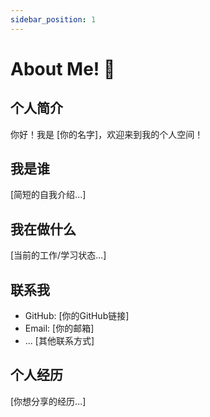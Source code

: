 ```yaml
---
sidebar_position: 1
---
```


# About Me! 👋

## 个人简介
你好！我是 [你的名字]，欢迎来到我的个人空间！

## 我是谁
[简短的自我介绍...]

## 我在做什么
[当前的工作/学习状态...]

## 联系我
- GitHub: [你的GitHub链接]
- Email: [你的邮箱]
- ... [其他联系方式]

## 个人经历
[你想分享的经历...] 